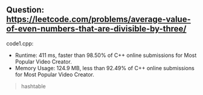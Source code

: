 ## Question: https://leetcode.com/problems/average-value-of-even-numbers-that-are-divisible-by-three/

code1.cpp:
* Runtime: 411 ms, faster than 98.50% of C++ online submissions for Most Popular Video Creator.
* Memory Usage: 124.9 MB, less than 92.49% of C++ online submissions for Most Popular Video Creator.
> hashtable